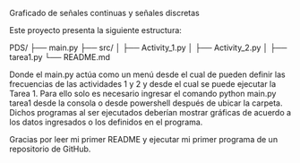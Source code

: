 Graficado de señales continuas y señales discretas

Este proyecto presenta la siguiente estructura: 

PDS/
├── main.py
├── src/
│ ├── Activity_1.py
│ ├── Activity_2.py
│ ├── tarea1.py
└── README.md

Donde el main.py actúa como un menú desde el cual de pueden definir las frecuencias de las actividades 1 y 2 y desde el cual se puede ejecutar la Tarea 1.
Para ello solo es necesario ingresar el comando python main.py tarea1 desde la consola o desde powershell después de ubicar la carpeta.
Dichos programas al ser ejecutados deberían mostrar gráficas de acuerdo a los datos ingresados o los definidos en el programa.

Gracias por leer mi primer README y ejecutar mi primer programa de un repositorio de GitHub.
